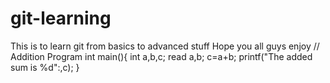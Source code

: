 # git-learning
This is to learn git from basics to advanced stuff
Hope you all guys enjoy 
// Addition Program
int main(){
int a,b,c;
read a,b;
c=a+b;
printf("The added sum is %d":,c);
}
